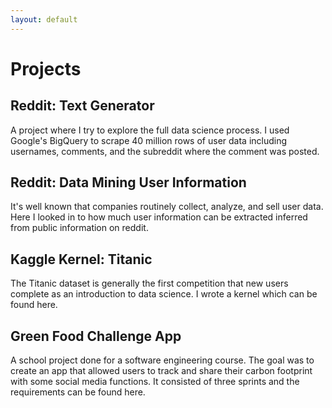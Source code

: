 ```yaml
---
layout: default
---
```


# Projects

## Reddit: Text Generator

A project where I try to explore the full data science process. I used Google's BigQuery to scrape 40 million rows of user data including usernames, comments, and the subreddit where the comment was posted. 

## Reddit: Data Mining User Information

It's well known that companies routinely collect, analyze, and sell user data. Here I looked in to how much user information can be extracted inferred from public information on reddit.

## Kaggle Kernel: Titanic

The Titanic dataset is generally the first competition that new users complete as an introduction to data science. I wrote a kernel which can be found here. 

## Green Food Challenge App

A school project done for a software engineering course. The goal was to create an app that allowed users to track and share their carbon footprint with some social media functions. It consisted of three sprints and the requirements can be found here. 
